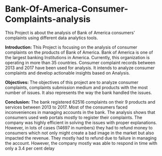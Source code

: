 # Bank-Of-America-Consumer-Complaints-analysis
This Project is about the analysis of Bank of America consumers' complaints using different data analytics tools.

**Introduction:**
This Project is focusing on the analysis of consumer complaints on the products of Bank of America. Bank of America is one of the largest banking Institutions in America. Currently, this organization is operating in more than 35 countries. Consumer complaint records between 2013 and 2017 have been used for analysis. It intends to analyze consumer complaints and develop actionable insights based on Analysis.


**Objectives:**
The objectives of this project are to analyze consumer complaints, complaints submission medium and products with the most number of issues. It also represents the way the bank handled the issues.


**Conclusion:**
The bank registered 62516 complaints on their 9 products and services between 2013 to 2017. Most of the consumers faced inconveniences in managing accounts in the bank. The analysis shows that consumers used web portals mostly to register their complaints. The company was highly efficient in solving the issues with proper explanations. However, in lots of cases (14697 in numbers) they had to refund money to consumers which not only might create a bad image in the market but also impacted the revenue. They mostly had to refund due to failure in managing the account. However, the company mostly was able to respond in time with only a 3.4 per cent delay

